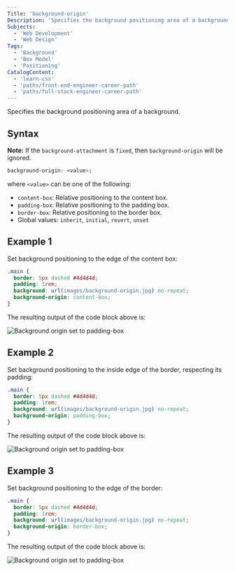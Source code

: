 ```yaml
---
Title: 'background-origin'
Description: 'Specifies the background positioning area of a background.'
Subjects:
  - 'Web Development'
  - 'Web Design'
Tags:
  - 'Background'
  - 'Box Model'
  - 'Positioning'
CatalogContent:
  - 'learn-css'
  - 'paths/front-end-engineer-career-path'
  - 'paths/full-stack-engineer-career-path'
---
```


Specifies the background positioning area of a background.

## Syntax

**Note:** If the `background-attachment` is `fixed`, then `background-origin` will be ignored.

```css
background-origin: <value>;
```

where `<value>` can be one of the following:

- `content-box`: Relative positioning to the content box.
- `padding-box`: Relative positioning to the padding box.
- `border-box`: Relative positioning to the border box.
- Global values: `inherit`, `initial`, `revert`, `unset`

## Example 1

Set background positioning to the edge of the content box:

```css
.main {
  border: 5px dashed #4d4d4d;
  padding: 1rem;
  background: url(images/background-origin.jpg) no-repeat;
  background-origin: content-box;
}
```

The resulting output of the code block above is:

![Background origin set to padding-box](https://raw.githubusercontent.com/Codecademy/docs/main/media/background-origin-content.png 'background-origin: padding-box')

## Example 2

Set background positioning to the inside edge of the border, respecting its padding:

```css
.main {
  border: 5px dashed #4d4d4d;
  padding: 1rem;
  background: url(images/background-origin.jpg) no-repeat;
  background-origin: padding-box;
}
```

The resulting output of the code block above is:

![Background origin set to padding-box](https://raw.githubusercontent.com/Codecademy/docs/main/media/background-origin-padding.png 'background-origin: padding-box')

## Example 3

Set background positioning to the edge of the border:

```css
.main {
  border: 5px dashed #4d4d4d;
  padding: 1rem;
  background: url(images/background-origin.jpg) no-repeat;
  background-origin: border-box;
}
```

The resulting output of the code block above is:

![Background origin set to padding-box](https://raw.githubusercontent.com/Codecademy/docs/main/media/background-origin-border.png 'background-origin: padding-box')